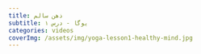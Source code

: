 ```yaml
---
title: ذهن سالم
subtitle: یوگا - درس ۱
categories: videos
coverImg: /assets/img/yoga-lesson1-healthy-mind.jpg
---
```

